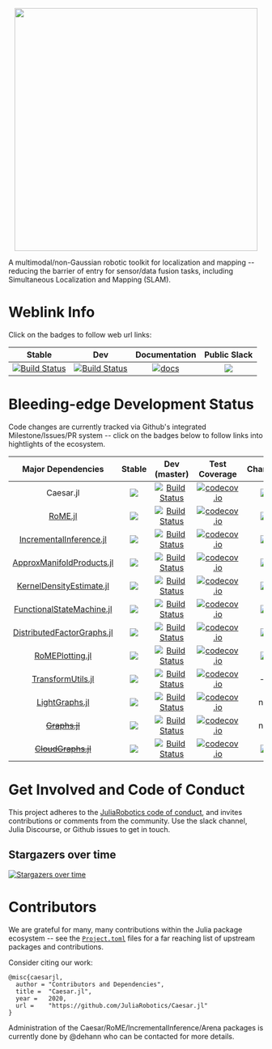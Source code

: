 <p align="center">
<img src="https://user-images.githubusercontent.com/6412556/47298402-ace95500-d5e5-11e8-8607-593525445d14.png" width="480" border="0" />
</p>

A multimodal/non-Gaussian robotic toolkit for localization and mapping -- reducing the barrier of entry for sensor/data fusion tasks, including Simultaneous Localization and Mapping (SLAM).

# Weblink Info

Click on the badges to follow web url links:

| Stable | Dev | Documentation | Public Slack |
|:------:|:----------------:|:-------------:|:-----:|
| [![Build Status][build-tag]][build-url] | [![Build Status][build-img]][build-url] | [![docs][docs-shield]][caesar-docs] | [![][caesar-slack-badge]][caesar-slack] |


# Bleeding-edge Development Status

Code changes are currently tracked via Github's integrated Milestone/Issues/PR system -- click on the badges below to follow links into hightlights of the ecosystem.

| **Major Dependencies**  |  **Stable**     |  **Dev (master)**   |  **Test Coverage**  |  **Changes**  |
|:-----------------------:|:---------------:|:-------------------:|:-------------------:|:----------------:|
| Caesar.jl | [![][caesar-stable]][caesar-releases] | [![Build Status][build-img]][build-url] | [![codecov.io][cov-img]][cov-url] | [![][mst-shield]][caesar-milestones] |
| [RoME.jl][rome-url] | [![][r-stable]][r-releases] | [![Build Status][r-build-img]][r-build-url] | [![codecov.io][r-cov-img]][r-cov-url] | [![][mst-shield]][r-milestones] |
| [IncrementalInference.jl][iif-url] | [![][iif-stable]][iif-releases] | [![Build Status][iif-build-img]][iif-build-url] | [![codecov.io][iif-cov-img]][iif-cov-url] | [![][mst-shield]][iif-milestones] |
| [ApproxManifoldProducts.jl][amp-url] | [![][amp-stable]][amp-releases] | [![Build Status][amp-build-img]][amp-build-url] | [![codecov.io][amp-cov-img]][amp-cov-url] | [![][mst-shield]][amp-milestones] |
| [KernelDensityEstimate.jl][kde-url] | [![][kde-stable]][kde-releases] | [![Build Status][kde-build-img]][kde-build-url] | [![codecov.io][kde-cov-img]][kde-cov-url] | [![][mst-shield]][kde-milestones] |
| [FunctionalStateMachine.jl][fsm-url] | [![][fsm-stable]][fsm-releases] | [![Build Status][fsm-build-img]][fsm-build-url] | [![codecov.io][fsm-cov-img]][fsm-cov-url] | [![][mst-shield]][fsm-milestones] |
| [DistributedFactorGraphs.jl][dfg-url] | [![][dfg-stable]][dfg-releases] | [![Build Status][dfg-build-img]][dfg-build-url] | [![codecov.io][dfg-cov-img]][dfg-cov-url] | [![][mst-shield]][dfg-milestones] |
| [RoMEPlotting.jl][rp-url] | [![][rp-stable]][rp-releases] | [![Build Status][rp-build-img]][rp-build-url] | [![codecov.io][rp-cov-img]][rp-cov-url] | [![][mst-shield]][rp-milestones] |
| [TransformUtils.jl][tf-url] | [![][tf-stable]][tf-releases] | [![Build Status][tf-build-img]][tf-build-url] | [![codecov.io][tf-cov-img]][tf-cov-url] | -- |
| [LightGraphs.jl][lgraphs-url] | [![][lgjl-stable]][lgjl-releases] | [![Build Status][lgraphs-build-img]][lgraphs-build-url] | [![codecov.io][lgraphs-cov-img]][lgraphs-cov-url] | n/a |
| [~~Graphs.jl~~][graphs-url] | [![][gjl-stable]][gjl-releases] | [![Build Status][graphs-build-img]][graphs-build-url] | [![codecov.io][graphs-cov-img]][graphs-cov-url] | n/a |
| [~~CloudGraphs.jl~~][cloudgraphs-url] | ![][cg-stable] | [![Build Status][cloudgraphs-build-img]][cloudgraphs-build-url] | [![codecov.io][cloudgraphs-cov-img]][cloudgraphs-cov-url] | [![][mst-shield2]][dfg-milestones] |

# Get Involved and Code of Conduct

This project adheres to the [JuliaRobotics code of conduct](https://github.com/JuliaRobotics/administration/blob/master/code_of_conduct.md), and invites contributions or comments from the community.  Use the slack channel, Julia Discourse, or Github issues to get in touch.

## Stargazers over time

[![Stargazers over time](https://starchart.cc/JuliaRobotics/Caesar.jl.svg)](https://starchart.cc/JuliaRobotics/Caesar.jl)

# Contributors

We are grateful for many, many contributions within the Julia package ecosystem -- see the [`Project.toml`](https://github.com/JuliaRobotics/Caesar.jl/blob/master/Project.toml) files for a far reaching list of upstream packages and contributions.

Consider citing our work:

```
@misc{caesarjl,
  author = "Contributors and Dependencies",
  title =  "Caesar.jl",
  year =   2020,
  url =    "https://github.com/JuliaRobotics/Caesar.jl"
}
```

Administration of the Caesar/RoME/IncrementalInference/Arena packages is currently done by @dehann who can be contacted for more details.

[docs-shield]: https://img.shields.io/badge/docs-latest-blue.svg
[caesar-docs]: http://juliarobotics.github.io/Caesar.jl/latest/
[mst-shield]: https://img.shields.io/badge/-milestones-blueviolet
[mst-shield2]: https://img.shields.io/badge/-milestones-lightgrey

[cov-img]: https://codecov.io/github/JuliaRobotics/Caesar.jl/coverage.svg?branch=master
[cov-url]: https://codecov.io/github/JuliaRobotics/Caesar.jl?branch=master
[build-img]: https://travis-ci.org/JuliaRobotics/Caesar.jl.svg?branch=master
[build-tag]: https://travis-ci.org/JuliaRobotics/Caesar.jl.svg?branch=release/v0.5
[build-url]: https://travis-ci.org/JuliaRobotics/Caesar.jl
[caesar-stable]: https://img.shields.io/badge/2020Q3-v0.6.x-green.svg
[caesar-slack-badge]: https://img.shields.io/badge/Caesarjl-Slack-green.svg?style=popout
[caesar-slack]: https://caesarjl.slack.com
[caesar-milestones]: https://github.com/JuliaRobotics/Caesar.jl/milestones
[caesar-releases]: https://github.com/JuliaRobotics/Caesar.jl/releases

[rome-url]: http://www.github.com/JuliaRobotics/RoME.jl
[r-cov-img]: https://codecov.io/github/JuliaRobotics/RoME.jl/coverage.svg?branch=master
[r-cov-url]: https://codecov.io/github/JuliaRobotics/RoME.jl?branch=master
[r-build-img]: https://travis-ci.org/JuliaRobotics/RoME.jl.svg?branch=master
[r-build-v05]: https://travis-ci.org/JuliaRobotics/RoME.jl.svg?branch=release%2Fv0.5
[r-build-url]: https://travis-ci.org/JuliaRobotics/RoME.jl
[r-stable]: https://img.shields.io/badge/2020Q3-v0.9.x-green.svg
[r-milestones]: https://github.com/JuliaRobotics/RoME.jl/milestones
[r-releases]: https://github.com/JuliaRobotics/RoME.jl/releases

[iif-cov-img]: https://codecov.io/github/JuliaRobotics/IncrementalInference.jl/coverage.svg?branch=master
[iif-cov-url]: https://codecov.io/github/JuliaRobotics/IncrementalInference.jl?branch=master
[iif-build-img]: https://travis-ci.org/JuliaRobotics/IncrementalInference.jl.svg?branch=master
[iif-build-v08]: https://travis-ci.org/JuliaRobotics/IncrementalInference.jl.svg?branch=release/v0.8
[iif-build-url]: https://travis-ci.org/JuliaRobotics/IncrementalInference.jl
[iif-url]: http://www.github.com/JuliaRobotics/IncrementalInference.jl
[iif-stable]: https://img.shields.io/badge/2020Q3-v0.15.x-green.svg
[iif-milestones]: https://github.com/JuliaRobotics/IncrementalInference.jl/milestones
[iif-releases]: https://github.com/JuliaRobotics/IncrementalInference.jl/releases

[kde-cov-img]: https://codecov.io/github/JuliaRobotics/KernelDensityEstimate.jl/coverage.svg?branch=master
[kde-cov-url]: https://codecov.io/github/JuliaRobotics/KernelDensityEstimate.jl?branch=master
[kde-build-img]: https://travis-ci.org/JuliaRobotics/KernelDensityEstimate.jl.svg?branch=master
[kde-build-url]: https://travis-ci.org/JuliaRobotics/KernelDensityEstimate.jl
[kde-url]: http://www.github.com/JuliaRobotics/KernelDensityEstimate.jl
[kde-stable]: https://img.shields.io/badge/2019Q1-v0.5.x-green.svg
[kde-milestones]: https://github.com/JuliaRobotics/KernelDensityEstimate.jl/milestones
[kde-releases]: https://github.com/JuliaRobotics/KernelDensityEstimate.jl/releases

[tf-cov-img]: https://codecov.io/github/dehann/TransformUtils.jl/coverage.svg?branch=master
[tf-cov-url]: https://codecov.io/github/dehann/TransformUtils.jl?branch=master
[tf-build-img]: https://travis-ci.org/dehann/TransformUtils.jl.svg?branch=master
[tf-build-url]: https://travis-ci.org/dehann/TransformUtils.jl
[tf-url]: http://www.github.com/dehann/TransformUtils.jl
[tf-stable]: https://img.shields.io/badge/2018Q4-v0.2.x-green.svg
[tf-milestones]: https://github.com/JuliaRobotics/TransformUtils.jl/milestones
[tf-releases]: https://github.com/JuliaRobotics/TransformUtils.jl/releases

<!-- | [DrakeVisualizer.jl][dvis-url] | [![Build Status][dvis-build-img]][dvis-build-url] | [![codecov.io][dvis-cov-img]][dvis-cov-url] |
[dvis-cov-img]: https://codecov.io/github/rdeits/DrakeVisualizer.jl/coverage.svg?branch=master
[dvis-cov-url]: https://codecov.io/github/rdeits/DrakeVisualizer.jl?branch=master
[dvis-build-img]: https://travis-ci.org/rdeits/DrakeVisualizer.jl.svg?branch=master
[dvis-build-url]: https://travis-ci.org/rdeits/DrakeVisualizer.jl
[dvis-url]: http://www.github.com/rdeits/DrakeVisualizer.jl -->

[graphs-cov-img]: https://codecov.io/github/JuliaAttic/Graphs.jl/coverage.svg?branch=master
[graphs-cov-url]: https://codecov.io/github/JuliaAttic/Graphs.jl?branch=master
[graphs-build-img]: https://travis-ci.org/JuliaAttic/Graphs.jl.svg?branch=master
[graphs-build-url]: https://travis-ci.org/JuliaAttic/Graphs.jl
[graphs-url]: http://www.github.com/JuliaAttic/Graphs.jl
[gjl-stable]: https://img.shields.io/badge/2019Q2-v0.10.x-green.svg
[gjl-releases]: https://github.com/JuliaAttic/Graphs.jl/releases

[lgraphs-cov-img]: https://codecov.io/github/JuliaGraphs/LightGraphs.jl/coverage.svg?branch=master
[lgraphs-cov-url]: https://codecov.io/github/JuliaGraphs/LightGraphs.jl?branch=master
[lgraphs-build-img]: https://travis-ci.org/JuliaGraphs/LightGraphs.jl.svg?branch=master
[lgraphs-build-url]: https://travis-ci.org/JuliaGraphs/LightGraphs.jl
[lgraphs-url]: http://www.github.com/JuliaGraphs/LightGraphs.jl
[lgjl-stable]: https://img.shields.io/badge/2019Q3-v1.3.x-green.svg
[lgjl-releases]: https://github.com/JuliaGraphs/LightGraphs.jl/releases

[dfg-cov-img]: https://codecov.io/github/JuliaRobotics/DistributedFactorGraphs.jl/coverage.svg?branch=master
[dfg-cov-url]: https://codecov.io/github/JuliaRobotics/DistributedFactorGraphs.jl?branch=master
[dfg-build-img]: https://travis-ci.org/JuliaRobotics/DistributedFactorGraphs.jl.svg?branch=master
[dfg-build-url]: https://travis-ci.org/JuliaRobotics/DistributedFactorGraphs.jl
[dfg-url]: http://www.github.com/JuliaRobotics/DistributedFactorGraphs.jl
[dfg-stable]: https://img.shields.io/badge/2020Q3-v0.10.x-green.svg
[dfg-milestones]: https://github.com/JuliaRobotics/DistributedFactorGraphs.jl/milestones
[dfg-releases]: https://github.com/JuliaRobotics/DistributedFactorGraphs.jl/releases

[amp-cov-img]: https://codecov.io/github/JuliaRobotics/ApproxManifoldProducts.jl/coverage.svg?branch=master
[amp-cov-url]: https://codecov.io/github/JuliaRobotics/ApproxManifoldProducts.jl?branch=master
[amp-build-img]: https://travis-ci.org/JuliaRobotics/ApproxManifoldProducts.jl.svg?branch=master
[amp-build-url]: https://travis-ci.org/JuliaRobotics/ApproxManifoldProducts.jl
[amp-url]: http://www.github.com/JuliaRobotics/ApproxManifoldProducts.jl
[amp-stable]: https://img.shields.io/badge/2020Q2-v0.1.x-green.svg
[amp-milestones]: https://github.com/JuliaRobotics/ApproxManifoldProducts.jl/milestones
[amp-releases]: https://github.com/JuliaRobotics/ApproxManifoldProducts.jl/releases

[fsm-cov-img]: https://codecov.io/github/JuliaRobotics/FunctionalStateMachine.jl/coverage.svg?branch=master
[fsm-cov-url]: https://codecov.io/github/JuliaRobotics/FunctionalStateMachine.jl?branch=master
[fsm-build-img]: https://travis-ci.org/JuliaRobotics/FunctionalStateMachine.jl.svg?branch=master
[fsm-build-url]: https://travis-ci.org/JuliaRobotics/FunctionalStateMachine.jl
[fsm-url]: http://www.github.com/JuliaRobotics/FunctionalStateMachine.jl
[fsm-stable]: https://img.shields.io/badge/2020Q3-v0.2.x-green.svg
[fsm-milestones]: https://github.com/JuliaRobotics/FunctionalStateMachine.jl/milestones
[fsm-releases]: https://github.com/JuliaRobotics/FunctionalStateMachine.jl/releases

[cloudgraphs-cov-img]: https://codecov.io/github/GearsAD/CloudGraphs.jl/coverage.svg?branch=master
[cloudgraphs-cov-url]: https://codecov.io/github/GearsAD/CloudGraphs.jl?branch=master
[cloudgraphs-build-img]: https://travis-ci.org/GearsAD/CloudGraphs.jl.svg?branch=master
[cloudgraphs-build-url]: https://travis-ci.org/GearsAD/CloudGraphs.jl
[cloudgraphs-url]: http://www.github.com/GearsAD/CloudGraphs.jl
[cg-stable]: https://img.shields.io/badge/2019Q3-WIP-yellowgreen.svg

[rp-url]: http://www.github.com/JuliaRobotics/RoMEPlotting.jl
[rp-cov-img]: https://codecov.io/github/JuliaRobotics/RoMEPlotting.jl/coverage.svg?branch=master
[rp-cov-url]: https://codecov.io/github/JuliaRobotics/RoMEPlotting.jl?branch=master
[rp-build-img]: https://travis-ci.org/JuliaRobotics/RoMEPlotting.jl.svg?branch=master
[rp-build-url]: https://travis-ci.org/JuliaRobotics/RoMEPlotting.jl
[rp-stable]: https://img.shields.io/badge/2020Q3-v0.4.x-green.svg
[rp-milestones]: https://github.com/JuliaRobotics/RoMEPlotting.jl/milestones
[rp-releases]: https://github.com/JuliaRobotics/RoMEPlotting.jl/releases
